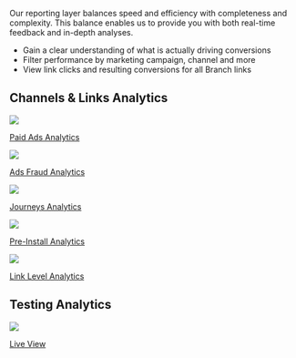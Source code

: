 Our reporting layer balances speed and efficiency with completeness and complexity. This balance enables us to provide you with both real-time feedback and in-depth analyses.

- Gain a clear understanding of what is actually driving conversions
- Filter performance by marketing campaign, channel and more
- View link clicks and resulting conversions for all Branch links

## Channels & Links Analytics
<!-- Link Configuration -->
<div class="nav-wrap flex-wrap">
  <a href="/activity-reports-analytics/paid-ads-analytics/">
    <img src="../../../_assets/img/pages/channels/paid-ads.png" />
    <p>Paid Ads Analytics</p>
  </a>
  <a href="/activity-reports-analytics/ads-fraud-analytics/">
    <img src="../../../_assets/img/pages/channels/fraud.png" />
    <p>Ads Fraud Analytics</p>
  </a>
  <a href="/activity-reports-analytics/journeys-analytics/">
    <img src="../../../_assets/img/pages/channels/website.png" />
    <p>Journeys Analytics</p>
  </a>
<!-- Need content
	<a href="/activity-reports-analytics/deepviews-analytics/">
    <img src="../../../_assets/img/pages/analytics/deepview.png" />
    <p>Deepviews Analytics</p>
  </a>
	<a href="/activity-reports-analytics/desktop-sms-analytics/">
    <img src="../../../_assets/img/pages/analytics/desktop.png" />
    <p>Desktop SMS Analytics</p>
  </a>
	<a href="/activity-reports-analytics/email-analytics/">
		<img src="../../../_assets/img/pages/channels/email.png" />
		<p>Email Analytics</p>
	</a>
	<a href="/activity-reports-analytics/influencer-analytics/">
  	<img src="../../../_assets/img/pages/channels/referral.png" />
  	<p>Influencer Analytics</p>
	</a> -->
  <a href="/activity-reports-analytics/ads-pre-install-analytics/">
		<img src="../../../_assets/img/pages/channels/link.png" />
		<p>Pre-Install Analytics</p>
	</a>
	<a href="/activity-reports-analytics/link-level-analytics/">
		<img src="../../../_assets/img/pages/channels/link.png" />
		<p>Link Level Analytics</p>
	</a>
</div>

## Testing Analytics
<!-- Deep Links -->
<div class="nav-wrap flex-wrap">
	<a href="/exports/pba-liveview/">
		<img src="../../../_assets/img/pages/dashboard/liveview.png" />
		<p>Live View</p>
	</a>
</div>
<!--/ Deep Links -->
